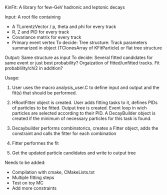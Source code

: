 KinFit: A library for few-GeV hadronic and leptonic decays

Input: A root file containing
- A TLorentzVector / p, theta and phi for every track
- R, Z and PID for every track
- Covariance matrix for every track
- Primary event vertex
To decide: Tree structure: Track parameters summarized in object (TClonesArray of KFitParticle) or flat tree structure

Output: Same structure as input
To decide: Several fitted candidates for same event or just best probability? Orgaization of fitted/unfitted tracks. Fit probablility/chi2 in addition?


Usage:
1) User uses the macro analysis_user.C to define input and output and the fit(s) that should be performed.

2) HRootFitter object is created. User adds fitting tasks to it, defines PIDs of particles to be fitted. Output tree is created. Event loop in wich particles are selected according to their PID. A DecayBuilder object is created if the minimum of necessary particles for this task is found.

3) Decaybuilder performs combinatorics, creates a Fitter object, adds the constraint and calls the fitter for each combination

4) Fitter performes the fit

5) Get the updated particle candidates and write to output tree


Needs to be added:
- Compilation with cmake, CMakeLists.txt
- Multiple fitting steps
- Test on toy MC
- Add more constraints
